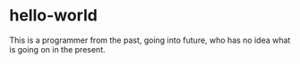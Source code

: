 # hello-world
This is a programmer from the past, going into future, who has no idea what is going on in the present.
